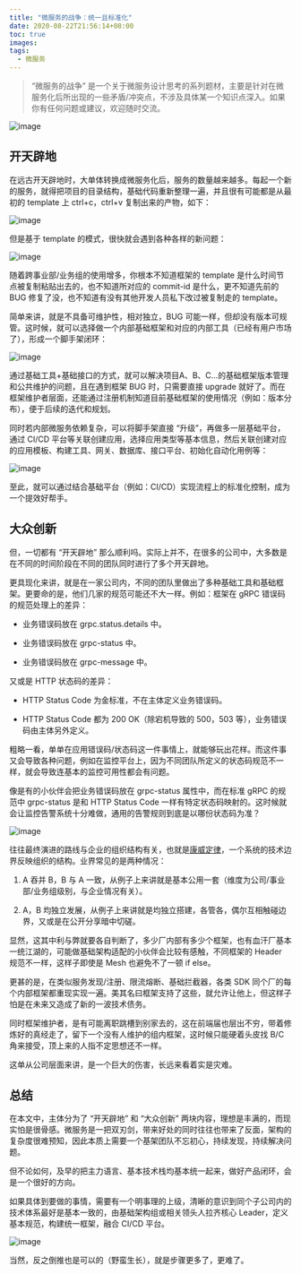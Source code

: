 ```yaml
---
title: "微服务的战争：统一且标准化"
date: 2020-08-22T21:56:14+08:00
toc: true
images:
tags: 
  - 微服务
---
```


> “微服务的战争” 是一个关于微服务设计思考的系列题材，主要是针对在微服务化后所出现的一些矛盾/冲突点，不涉及具体某一个知识点深入。如果你有任何问题或建议，欢迎随时交流。

![image](/posts/images/b70c37b40768191e5a6812096703a63f.jpg)

## 开天辟地

在远古开天辟地时，大单体转换成微服务化后，服务的数量越来越多。每起一个新的服务，就得把项目的目录结构，基础代码重新整理一遍，并且很有可能都是从最初的 template 上 ctrl+c，ctrl+v 复制出来的产物，如下：

![image](/posts/images/7b4642c2bb7af1e5656be047bc269fb6.jpg)

但是基于 template 的模式，很快就会遇到各种各样的新问题：

![image](/posts/images/3c91559190480a348aeacd609199c2bb.jpg)

随着跨事业部/业务组的使用增多，你根本不知道框架的 template 是什么时间节点被复制粘贴出去的，也不知道所对应的 commit-id 是什么，更不知道先前的 BUG 修复了没，也不知道有没有其他开发人员私下改过被复制走的 template。

简单来讲，就是不具备可维护性，相对独立，BUG 可能一样，但却没有版本可规管。这时候，就可以选择做一个内部基础框架和对应的内部工具（已经有用户市场了），形成一个脚手架闭环：

![image](/posts/images/3787e41616779a91a3a052467b3acdee.jpg)

通过基础工具+基础接口的方式，就可以解决项目A、B、C...的基础框架版本管理和公共维护的问题，且在遇到框架 BUG 时，只需要直接 upgrade 就好了。而在框架维护者层面，还能通过注册机制知道目前基础框架的使用情况（例如：版本分布），便于后续的迭代和规划。

同时若内部微服务依赖复杂，可以将脚手架直接 “升级”，再做多一层基础平台，通过 CI/CD 平台等关联创建应用，选择应用类型等基本信息，然后关联创建对应的应用模板、构建工具、网关、数据库、接口平台、初始化自动化用例等：

![image](/posts/images/0997fb71080b8f35fe0ccd68acaebc94.jpg)

至此，就可以通过结合基础平台（例如：CI/CD）实现流程上的标准化控制，成为一个提效好帮手。

## 大众创新

但，一切都有 “开天辟地” 那么顺利吗。实际上并不，在很多的公司中，大多数是在不同的时间阶段在不同的团队同时进行了多个开天辟地。

更具现化来讲，就是在一家公司内，不同的团队里做出了多种基础工具和基础框架。更要命的是，他们几家的规范可能还不大一样。例如：框架在 gRPC 错误码的规范处理上的差异：

- 业务错误码放在 grpc.status.details 中。

- 业务错误码放在 grpc-status 中。

- 业务错误码放在 grpc-message 中。

又或是 HTTP 状态码的差异：

- HTTP Status Code 为金标准，不在主体定义业务错误码。

- HTTP Status Code 都为 200 OK（除宕机导致的 500，503 等），业务错误码由主体另外定义。

粗略一看，单单在应用错误码/状态码这一件事情上，就能够玩出花样。而这件事又会导致各种问题，例如在监控平台上，因为不同团队所定义的状态码规范不一样，就会导致连基本的监控可用性都会有问题。

像是有的小伙伴会把业务错误码放在 grpc-status 属性中，而在标准 gRPC 的规范中 grpc-status 是和 HTTP Status Code 一样有特定状态码映射的。这时候就会让监控告警系统十分难做，通用的告警规则到底是以哪份状态码为准？

![image](/posts/images/34c3c8c97f1f6164d94fb7ce7ada8262.jpg)

往往最终演进的路线与企业的组织结构有关，也就是[康威定律](https://zh.wikipedia.org/wiki/%E5%BA%B7%E5%A8%81%E5%AE%9A%E5%BE%8B)，一个系统的技术边界反映组织的结构。业界常见的是两种情况：

1. A 吞并 B，B 与 A 一致，从例子上来讲就是基本公用一套（维度为公司/事业部/业务组级别，与企业情况有关）。

2. A，B 均独立发展，从例子上来讲就是均独立搭建，各管各，偶尔互相触碰边界，又或是在公开分享暗中切磋。

显然，这其中利与弊就要各自判断了，多少厂内部有多少个框架，也有血汗厂基本一统江湖的，可能做基础架构适配的小伙伴会比较有感触，不同框架的 Header 规范不一样，这样子即使是 Mesh 也避免不了一顿 if else。

更甚的是，在类似服务发现/注册、限流熔断、基础拦截器，各类 SDK 同个厂的每个内部框架都重现实现一遍。美其名曰框架支持了这些，就允许让他上，但这样子怕是在未来又造成了新的一波技术债务。

同时框架维护者，是有可能离职跳槽到别家去的，这在前端届也层出不穷，带着修炼好的真经走了，留下一个没有人维护的组内框架，这时候只能硬着头皮找 B/C 角来接受，顶上来的人指不定思想还不一样。

这单从公司层面来讲，是一个巨大的伤害，长远来看着实是灾难。

## 总结

在本文中，主体分为了 “开天辟地” 和 “大众创新” 两块内容，理想是丰满的，而现实怕是很骨感。微服务是一把双刃剑，带来好处的同时往往也带来了反面，架构的复杂度很难预知，因此本质上需要一个基架团队不忘初心，持续发现，持续解决问题。

但不论如何，及早的把主力语言、基本技术栈均基本统一起来，做好产品闭环，会是一个很好的方向。

如果具体到要做的事情，需要有一个明事理的上级，清晰的意识到同个子公司内的技术体系最好是基本一致的，由基础架构组或相关领头人拉齐核心 Leader，定义基本规范，构建统一框架，融合 CI/CD 平台。

![image](/posts/images/3b2653c1e548206f5c3893c82765ce29.jpg)

当然，反之倒推也是可以的（野蛮生长），就是步骤更多了，更难了。


